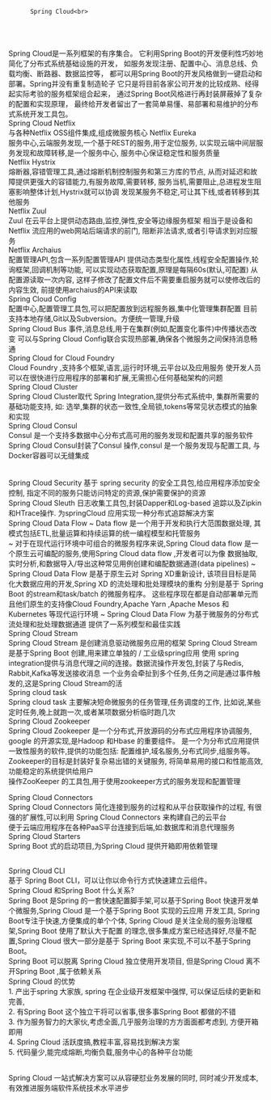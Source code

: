           Spring Cloud<br>
<br>
<br><br>
Spring Cloud是一系列框架的有序集合。
它利用Spring Boot的开发便利性巧妙地简化了分布式系统基础设施的开发，
如服务发现注册、配置中心、消息总线、负载均衡、断路器、数据监控等，
都可以用Spring Boot的开发风格做到一键启动和部署。Spring并没有重复制造轮子
它只是将目前各家公司开发的比较成熟、经得起实际考验的服务框架组合起来，
通过Spring Boot风格进行再封装屏蔽掉了复杂的配置和实现原理，
最终给开发者留出了一套简单易懂、易部署和易维护的分布式系统开发工具包。
<br>
Spring Cloud Netflix
<br>
与各种Netflix OSS组件集成,组成微服务核心
Netflix Eureka
<br>
服务中心,云端服务发现,一个基于REST的服务,用于定位服务,
以实现云端中间层服务发现和故障转移,是一个服务中心,
服务中心保证稳定性和服务质量
<br>
Netflix Hystrix
<br>
熔断器,容错管理工具,通过熔断机制控制服务和第三方库的节点,
从而对延迟和故障提供更强大的容错能力,有服务故障,需要转移,
服务当机,需要阻止,总进程发生阻塞影响整体计划,Hystrix就可以协调
发现某服务不稳定,可让其下线,或者转移到其他服务
<br>
Netflix Zuul
<br>
Zuul 在云平台上提供动态路由,监控,弹性,安全等边缘服务框架
相当于是设备和Netflix 流应用的web网站后端请求的前门,
阻断非法请求,或者引导请求到对应服务
<br>
Netflix Archaius
<br>
配置管理API,包含一系列配置管理API
提供动态类型化属性,线程安全配置操作,轮询框架,回调机制等功能,
可以实现动态获取配置,原理是每隔60s(默认,可配置) 从配置源读取一次内容,
这样子修改了配置文件后不需要重启服务就可以使修改后的内容生效,
前提使用archaius的API来读取
<br>
Spring Cloud Config
<br>
配置中心,配置管理工具包,可以把配置放到远程服务器,集中化管理集群配置
目前支持本地存储,Git以及Subversion。方便统一管理,升级
<br>
Spring Cloud Bus
事件,消息总线,用于在集群(例如,配置变化事件)中传播状态改变
可以与Spring Cloud Config联合实现热部署,确保各个微服务之间保持消息畅通
<br>
Spring Cloud for Cloud Foundry
<br>
Cloud Foundry ,支持多个框架,语言,运行时环境,云平台以及应用服务
使开发人员可以在很快进行应用程序的部署和扩展,无需担心任何基础架构的问题
<br>
Spring Cloud Cluster
<br>
Spring Cloud Cluster取代 Spring Integration,提供分布式系统中,
集群所需要的基础功能支持,
如: 选举,集群的状态一致性,全局锁,tokens等常见状态模式的抽象和实现
<br>
Spring Cloud Consul
<br>
Consul 是一个支持多数据中心分布式高可用的服务发现和配置共享的服务软件
<br>
Spring Cloud Consul封装了Consul 操作,consul 是一个服务发现与配置工具,
与Docker容器可以无缝集成
<br>
<br>
<br>
Spring Cloud Security
基于 spring security 的安全工具包,给应用程序添加安全控制,
指定不同的服务只能访问特定的资源,保护需要保护的资源
<br>
Spring Cloud Sleuth
日志收集工具包,封装Dapper和Log-based 追踪以及Zipkin 和HTrace操作.
为springCloud 应用实现一种分布式追踪解决方案
<br>
Spring Cloud Data Flow
~ Data flow 是一个用于开发和执行大范围数据处理,
其模式包括ETL,批量运算和持续运算的统一编程模型和托管服务
<br>
~  对于在现代运行环境中可组合的微服务程序来说,Spring Cloud data flow
 是一个原生云可编配的服务,使用Spring Cloud data flow ,开发者可以为像
 数据抽取,实时分析,和数据导入/导出这种常见用例创建和编配数据通道(data pipelines)
~ Spring Cloud Data Flow 是基于原生云对 Spring XD重新设计,
    该项目目标是简化大数据应用的开发,Spring XD 的流处理和批处理模块的重构
    分别是基于 Spring Boot 的stream和task/batch 的微服务程序。
    这些程序现在都是自动部署单元而且他们原生的支持像Cloud Foundry,Apache Yarn
    ,Apache Mesos 和Kubernetes 等现代运行环境
 ~ Spring Cloud Data Flow 为基于微服务的分布式流处理和批处理数据通道
    提供了一系列模型和最佳实践
<br>
Spring Cloud Stream
<br>
Spring Cloud Stream 是创建消息驱动微服务应用的框架
Spring Cloud Stream 是基于Spring Boot 创建,用来建立单独的 / 工业级spring应用
使用 spring integration提供与消息代理之间的连接。数据流操作开发包,封装了与Redis,
Rabbit,Kafka等发送接收消息
一个业务会牵扯到多个任务,任务之间是通过事件触发的,这是Spring Cloud Stream的活
<br>
Spring cloud task
<br>
Spring cloud task 主要解决短命微服务的任务管理,任务调度的工作,
比如说,某些定时任务,晚上就跑一次,或者某项数据分析临时跑几次
<br>
Spring Cloud Zookeeper
<br>
Spring Cloud Zookeeper 是一个分布式,开放源码的分布式应用程序协调服务,
google 的开源实现,是Hadoop 和Hbase 的重要组件。
是一个为分布式应用提供一致性服务的软件,提供的功能包括:
配置维护,域名服务,分布式同步,组服务等。
Zookeeper的目标是封装好复杂易出错的关键服务,
将简单易用的接口和性能高效,功能稳定的系统提供给用户
<br>
操作ZooKeeper 的工具包,用于使用zookeeper方式的服务发现和配置管理
<br>

Spring Cloud Connectors
<br>
Spring Cloud Connectors 简化连接到服务的过程和从平台获取操作的过程,
有很强的扩展性,可以利用 Spring Cloud Connectors 来构建自己的云平台
<br>
便于云端应用程序在各种PaaS平台连接到后端,如:数据库和消息代理服务
<br>
Spring Cloud Starters
<br>
Spring Boot 式的启动项目,为Spring Cloud 提供开箱即用依赖管理

<br>
Spring Cloud CLI
<br>
基于 Spring Boot CLI，可以让你以命令行方式快速建立云组件。
<br>
Spring Cloud 和Spring Boot 什么关系?
<br>
Spring Boot 是Spring 的一套快速配置脚手架,可以基于Spring Boot
快速开发单个微服务,Spring Cloud 是一个基于Spring Boot 实现的云应用
开发工具, Spring Boot专注于快速,方便集成的单个个体,
Spring Cloud 是关注全局的服务治理框架,Spring Boot 使用了默认大于配置
的理念,很多集成方案已经选择好,尽量不配置,Spring Cloud 很大一部分是基于
Spring Boot 来实现,不可以不基于Spring Boot。
<br>
Spring Boot 可以脱离 Spring Cloud 独立使用开发项目,
但是Spring Cloud 离不开Spring Boot ,属于依赖关系
<br>
Spring Cloud 的优势
<br>
1. 产出于spring 大家族, spring 在企业级开发框架中强悍,
    可以保证后续的更新和完善,<br>
2. 有Spring Boot 这个独立干将可以省事,很多事Spring Boot 都做的不错<br>
3. 作为服务智力的大家伙,考虑全面,几乎服务治理的方方面面都考虑到,
    方便开箱即用<br>
4. Spring Cloud 活跃度搞,教程丰富,容易找到解决方案<br>
5. 代码量少,能完成熔断,均衡负载,服务中心的各种平台功能<br>
<br>

Spring Cloud 一站式解决方案可以从容硬怼业务发展的同时,
同时减少开发成本,有效推进服务端软件系统技术水平进步











































































































































